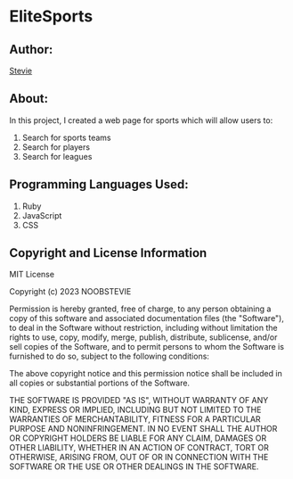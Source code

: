 # EliteSports

## Author:
[Stevie](https://github.com/NoobStevie)

## About:
In this project, I created a web page for sports which will allow users to:
  1. Search for sports teams
  2. Search for players
  3. Search for leagues

## Programming Languages Used:
  1. Ruby
  2. JavaScript
  3. CSS


## Copyright and License Information
MIT License

Copyright (c) 2023 NOOBSTEVIE

Permission is hereby granted, free of charge, to any person obtaining a copy
of this software and associated documentation files (the "Software"), to deal
in the Software without restriction, including without limitation the rights
to use, copy, modify, merge, publish, distribute, sublicense, and/or sell
copies of the Software, and to permit persons to whom the Software is
furnished to do so, subject to the following conditions:

The above copyright notice and this permission notice shall be included in all
copies or substantial portions of the Software.

THE SOFTWARE IS PROVIDED "AS IS", WITHOUT WARRANTY OF ANY KIND, EXPRESS OR
IMPLIED, INCLUDING BUT NOT LIMITED TO THE WARRANTIES OF MERCHANTABILITY,
FITNESS FOR A PARTICULAR PURPOSE AND NONINFRINGEMENT. IN NO EVENT SHALL THE
AUTHOR OR COPYRIGHT HOLDERS BE LIABLE FOR ANY CLAIM, DAMAGES OR OTHER
LIABILITY, WHETHER IN AN ACTION OF CONTRACT, TORT OR OTHERWISE, ARISING FROM,
OUT OF OR IN CONNECTION WITH THE SOFTWARE OR THE USE OR OTHER DEALINGS IN THE
SOFTWARE.
